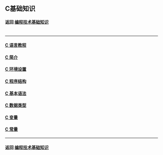 ## C基础知识
#### 返回 [编程技术基础知识](../编程技术基础知识.md) <br><br>

***

#### [C 语言教程](./基础知识/C语言教程.md)
#### [C 简介](./基础知识/C简介.md)
#### [C 环境设置](./基础知识/C环境设置.md)
#### [C 程序结构](./基础知识/C程序结构.md)
#### [C 基本语法](./基础知识/C基本语法.md)
#### [C 数据类型](./基础知识/C数据类型.md)
#### [C 变量](./基础知识/C变量.md)
#### [C 常量](./基础知识/C常量.md)


***

#### 返回 [编程技术基础知识](../编程技术基础知识.md)